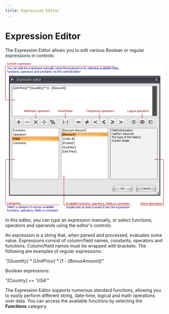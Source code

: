 ```yaml
---
title: Expression Editor
---
```

# Expression Editor
The Expression Editor allows you to edit various Boolean or regular expressions in controls:

![UI_Expression_Editor](../images/img11049.png)

In this editor, you can type an expression manually, or select functions, operators and operands using the editor's controls.

An expression is a string that, when parsed and processed, evaluates some value. Expressions consist of column/field names, constants, operators and functions. Column/field names must be wrapped with brackets. The following are examples of regular expressions:

_"[Quantity] * [UnitPrice] * (1 - [BonusAmount])"_

Boolean expressions:

_"[Country] == 'USA'"_

The Expression Editor supports numerous standard functions, allowing you to easily perform different string, date-time, logical and math operations over data. You can access the available functions by selecting the **Functions** category.